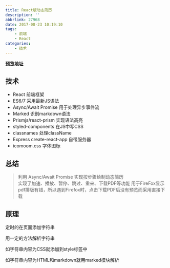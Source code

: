 ```yaml
---
title: React版动态简历
description: ''
abbrlink: 27968
date: 2017-08-23 10:19:10
tags: 
    - 前端
    - React
categories:
    - 技术
---
```


**[预览地址](http://ldq-first.github.io/react-animating-resume/build/)**

## 技术

- React  前端框架
- ES6/7 采用最新JS语法
- Async/Await Promise 用于处理异步事件流
- Marked 识别markdown语法
- Prismjs/react-prism 实现语法高亮
- styled-components 在JS中写CSS
- classnames 处理className
- Express create-react-app 自带服务器
- icomoom.css 字体图标


## 总结
> 利用 Async/Await Promise 实现按步骤绘制动态简历  
> 实现了加速、播放、暂停、跳过、重来、下载PDF等功能
> 用于FireFox显示pdf排版有错，所以遇到Firefox时，点击下载PDF后没有预览而采用直接下载


## 原理

定时的在页面添加字符串

用一定的方法解析字符串

如字符串内容为CSS就添加到style标签中

如字符串内容为HTML和markdown就用marked模块解析






